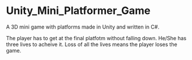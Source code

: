 # Unity_Mini_Platformer_Game
A 3D mini game with platforms made in Unity and written in C#.

The player has to get at the final platfotm without falling down. He/She has three lives to acheive it. 
Loss of all the lives means the player loses the game. 

